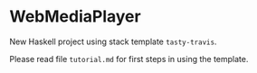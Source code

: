 WebMediaPlayer
==========

New Haskell project using stack template `tasty-travis`.

Please read file `tutorial.md` for first steps in using the template.
